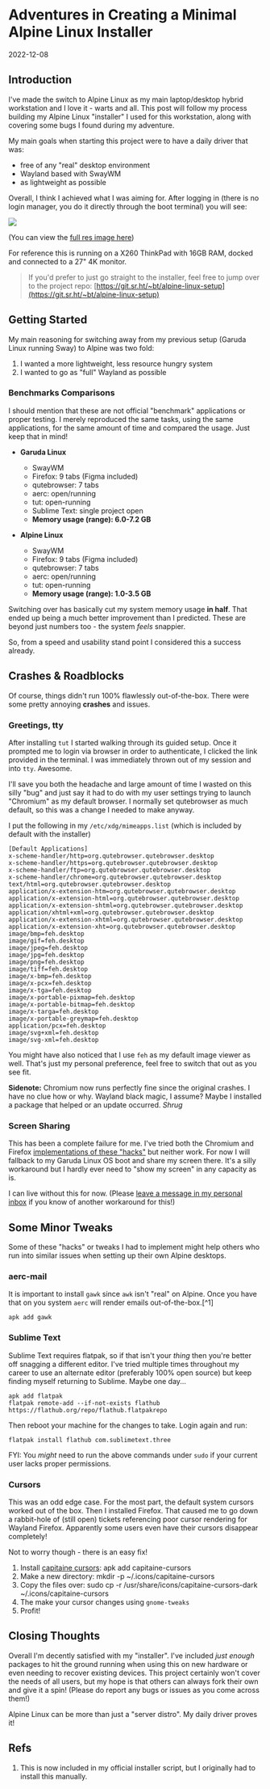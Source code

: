 # Adventures in Creating a Minimal Alpine Linux Installer

2022-12-08

## Introduction

I've made the switch to Alpine Linux as my main laptop/desktop hybrid
workstation and I love it - warts and all. This post will follow my process building my Alpine Linux "installer" I used for this workstation, along with covering some bugs I found during my adventure.

My main goals when starting this project were to have a daily driver that was:

- free of any "real" desktop environment
- Wayland based with SwayWM
- as lightweight as possible

Overall, I think I achieved what I was aiming for. After logging in (there is no login manager, you do it directly through the boot terminal) you will see:

![](/public/images/alpine-1.jpg)

(You can view the [full res image here](/public/images/alpine-1.jpg))

For reference this is running on a X260 ThinkPad with 16GB RAM, docked and connected to a 27" 4K monitor.

> If you'd prefer to just go straight to the installer, feel free to jump over to the project repo: [https://git.sr.ht/~bt/alpine-linux-setup](https://git.sr.ht/~bt/alpine-linux-setup)

## Getting Started

My main reasoning for switching away from my previous setup (Garuda Linux running Sway) to Alpine was two fold:

1. I wanted a more lightweight, less resource hungry system
2. I wanted to go as "full" Wayland as possible

### Benchmarks Comparisons

I should mention that these are not official "benchmark" applications or proper testing. I merely reproduced the same tasks, using the same applications, for the same amount of time and compared the usage. Just keep that in mind!

- **Garuda Linux**
  - SwayWM
  - Firefox: 9 tabs (Figma included)
  - qutebrowser: 7 tabs
  - aerc: open/running
  - tut: open-running
  - Sublime Text: single project open
  - **Memory usage (range): 6.0-7.2 GB**

- **Alpine Linux**
  - SwayWM
  - Firefox: 9 tabs (Figma included)
  - qutebrowser: 7 tabs
  - aerc: open/running
  - tut: open-running
  - **Memory usage (range): 1.0-3.5 GB**

Switching over has basically cut my system memory usage **in half**. That ended up being a much better improvement than I predicted. These are beyond just numbers too - the system *feels* snappier.

So, from a speed and usability stand point I considered this a success already.

## Crashes &amp; Roadblocks

Of course, things didn't run 100% flawlessly out-of-the-box. There were some pretty annoying **crashes** and issues.

### Greetings, tty

After installing `tut` I started walking through its guided setup. Once it prompted me to login via browser in order to authenticate, I clicked the link provided in the terminal. I was immediately thrown out of my session and into `tty`. Awesome.

I'll save you both the headache and large amount of time I wasted on this silly "bug" and just say it had to do with my user settings trying to launch "Chromium" as my default browser. I normally set qutebrowser as much default, so this was a change I needed to make anyway.

I put the following in my `/etc/xdg/mimeapps.list` (which is included by default with the installer)

    [Default Applications]
    x-scheme-handler/http=org.qutebrowser.qutebrowser.desktop
    x-scheme-handler/https=org.qutebrowser.qutebrowser.desktop
    x-scheme-handler/ftp=org.qutebrowser.qutebrowser.desktop
    x-scheme-handler/chrome=org.qutebrowser.qutebrowser.desktop
    text/html=org.qutebrowser.qutebrowser.desktop
    application/x-extension-htm=org.qutebrowser.qutebrowser.desktop
    application/x-extension-html=org.qutebrowser.qutebrowser.desktop
    application/x-extension-shtml=org.qutebrowser.qutebrowser.desktop
    application/xhtml+xml=org.qutebrowser.qutebrowser.desktop
    application/x-extension-xhtml=org.qutebrowser.qutebrowser.desktop
    application/x-extension-xht=org.qutebrowser.qutebrowser.desktop
    image/bmp=feh.desktop
    image/gif=feh.desktop
    image/jpeg=feh.desktop
    image/jpg=feh.desktop
    image/png=feh.desktop
    image/tiff=feh.desktop
    image/x-bmp=feh.desktop
    image/x-pcx=feh.desktop
    image/x-tga=feh.desktop
    image/x-portable-pixmap=feh.desktop
    image/x-portable-bitmap=feh.desktop
    image/x-targa=feh.desktop
    image/x-portable-greymap=feh.desktop
    application/pcx=feh.desktop
    image/svg+xml=feh.desktop
    image/svg-xml=feh.desktop

You might have also noticed that I use `feh` as my default image viewer as well. That's just my personal preference, feel free to switch that out as you see fit.

**Sidenote:** Chromium now runs perfectly fine since the original crashes. I have no clue how or why. Wayland black magic, I assume? Maybe I installed a package that helped or an update occurred. *Shrug*

### Screen Sharing

This has been a complete failure for me. I've tried both the Chromium and Firefox [implementations of these "hacks"](https://lr.vern.cc/r/swaywm/comments/l4e55v/guide_how_to_screenshare_from_chromiumfirefox/) but neither work. For now I will fallback to my Garuda Linux OS boot and share my screen there. It's a silly workaround but I hardly ever need to "show my screen" in any capacity as is.

I can live without this for now. (Please [leave a message in my personal inbox](https://lists.sr.ht/~bt/public-inbox) if you know of another workaround for this!)

## Some Minor Tweaks

Some of these "hacks" or tweaks I had to implement might help others who run into similar issues when setting up their own Alpine desktops.

### aerc-mail

It is important to install `gawk` since `awk` isn't "real" on Alpine. Once you have that on you system `aerc` will render emails out-of-the-box.[^1]

    apk add gawk

### Sublime Text

Sublime Text requires flatpak, so if that isn't your *thing* then you're better off snagging a different editor. I've tried multiple times throughout my career to use an alternate editor (preferably 100% open source) but keep finding myself returning to Sublime. Maybe one day...

    apk add flatpak
    flatpak remote-add --if-not-exists flathub https://flathub.org/repo/flathub.flatpakrepo


Then reboot your machine for the changes to take. Login again and run:

    flatpak install flathub com.sublimetext.three

FYI: You *might* need to run the above commands under `sudo` if your current user lacks proper permissions.


### Cursors

This was an odd edge case. For the most part, the default system cursors worked out of the box. Then I installed Firefox. That caused me to go down a rabbit-hole of (still open) tickets referencing poor cursor rendering for Wayland Firefox. Apparently some users even have their cursors disappear completely!

Not to worry though - there is an easy fix!

1. Install [capitaine cursors](https://github.com/keeferrourke/capitaine-cursors):
    apk add capitaine-cursors
2. Make a new directory:
    mkdir -p ~/.icons/capitaine-cursors
3. Copy the files over: 
    sudo cp -r /usr/share/icons/capitaine-cursors-dark ~/.icons/capitaine-cursors
4. The make your cursor changes using `gnome-tweaks`
5. Profit!

## Closing Thoughts

Overall I'm decently satisfied with my "installer". I've included *just enough* packages to hit the ground running when using this on new hardware or even needing to recover existing devices. This project certainly won't cover the needs of all users, but my hope is that others can always fork their own and give it a spin! (Please do report any bugs or issues as you come across them!)

Alpine Linux can be more than just a "server distro". My daily driver proves it!

## Refs

1. This is now included in my official installer script, but I originally had to install this manually.
